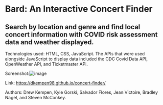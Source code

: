 # Bard: An Interactive Concert Finder

## Search by location and genre and find local concert information with COVID risk assessment data and weather displayed.

Technologies used: HTML, CSS, JavaScript. The APIs that were used alongside JavaScript to display data included the CDC Covid Data API, OpenWeather API, and Ticketmaster API.

Screenshot:![image](https://user-images.githubusercontent.com/103770530/169554762-5b47dfc6-5e9a-4df0-8cd6-dbdbf005d72f.png)


Link: https://dkempen98.github.io/concert-finder/

Authors: Drew Kempen, Kyle Gorski, Salvador Flores, Jean Victoire, Bradley Nagel, and Steven McConkey.
